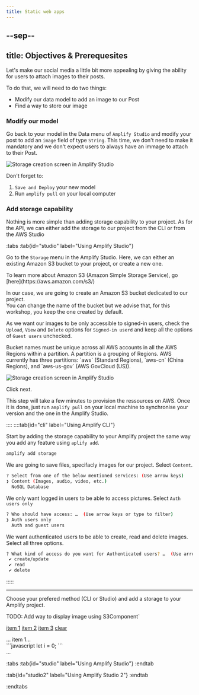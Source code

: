 ```yaml
---
title: Static web apps
---
```


--sep--
---
title: Objectives & Prerequesites
---

Let's make our social media a little bit more appealing by giving the ability for users to attach images to their posts.

To do that, we will need to do two things:
 - Modify our data model to add an image to our Post
 - Find a way to store our image


### Modify our model

Go back to your model in the Data menu of `Amplify Studio` and modify your post to add an `image` field of type `String`. This time, we don't need to make it mandatory and we don't expect users to always have an immage to attach to their Post.

![Storage creation screen in Amplify Studio](media/storage_postmodel_image.png)

Don't forget to:
 1. `Save and Deploy` your new model
 2. Run `amplify pull` on your local computer

### Add storage capability

Nothing is more simple than adding storage capability to your project.
As for the API, we can either add the storage to our project from the CLI or from the AWS Studio

:tabs
:tab{id="studio" label="Using Amplify Studio"}

Go to the `Storage` menu in the Amplify Studio. Here, we can either an existing Amazon S3 bucket to your project, or create a new one.

<div class="box info">
To learn more about Amazon S3 (Amazon Simple Storage Service), go [here](https://aws.amazon.com/s3/)
</div>

In our case, we are going to create an Amazon S3 bucket dedicated to our project.  
You can change the name of the bucket but we advise that, for this workshop, you keep the one created by default.  

As we want our images to be only accessible to signed-in users, check the `Upload`, `View` and `Delete` options for `Signed-in userd` and keep all the options of `Guest users` unchecked.

<div class="box info">
Bucket names must be unique across all AWS accounts in all the AWS Regions within a partition. A partition is a grouping of Regions. AWS currently has three partitions: `aws` (Standard Regions), `aws-cn` (China Regions), and `aws-us-gov` (AWS GovCloud (US)).
</div>


![Storage creation screen in Amplify Studio](media/create-bucket_studio.png)

Click next.

This step will take a few minutes to provision the ressources on AWS. Once it is done, just run `amplify pull` on your local machine to synchronise your version and the one in the Amplify Studio.

::::
::::tab{id="cli" label="Using Amplify CLI"}

Start by adding the storage capability to your Amplify project the same way you add any feature using `aplify add`.

```bash
amplify add storage
```

We are going to save files, specifacly images for our project. Select `Content`.

```bash
? Select from one of the below mentioned services: (Use arrow keys)
❯ Content (Images, audio, video, etc.) 
  NoSQL Database 
```

We only want logged in users to be able to access pictures. Select `Auth users only`

```bash
? Who should have access: …  (Use arrow keys or type to filter)
❯ Auth users only
  Auth and guest users
```

We want authenticated users to be able to create, read and delete images. Select all three options.

```bash
? What kind of access do you want for Authenticated users? …  (Use arrow keys or type to filter)
 ✔ create/update
 ✔ read
 ✔ delete
```

:::::

---
<div class="box assignment">
Choose your prefered method (CLI or Studio) and add a storage to your Amplify project.
</div>

TODO: Add way to display image using S3Component`

<a href="#tab1">item 1</a>
<a href="#tab2">item 2</a>
<a href="#tab3">item 3</a>
<a href="#default">clear</a>
<div class="tabs">
  <div id="tab1">
  ... item 1...
  </div>
  <div id="tab2">
  ```javascript
  let i = 0;
  ```
  </div>
  <div id="tab3">...</div>
  <div id="default"></div>
</div>

:tabs
:tab{id="studio" label="Using Amplify Studio"}
:endtab

:tab{id="studio2" label="Using Amplify Studio 2"}
:endtab

:endtabs